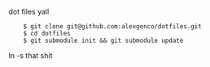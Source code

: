 dot files yall


        $ git clone git@github.com:alexgenco/dotfiles.git
        $ cd dotfiles
        $ git submodule init && git submodule update

ln -s that shit
